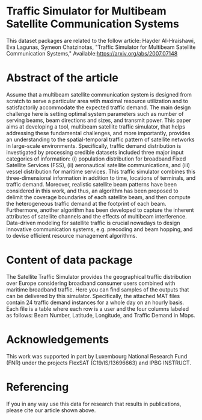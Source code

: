 # Traffic Simulator for Multibeam Satellite Communication Systems
This dataset packages are related to the follow article:
Hayder Al-Hraishawi, Eva Lagunas, Symeon Chatzinotas, "Traffic Simulator for Multibeam Satellite Communication Systems," Available:https://arxiv.org/abs/2007.07148

# Abstract of the article
Assume that a multibeam satellite communication system is designed from scratch to serve a particular area with maximal resource utilization and to satisfactorily accommodate the expected traffic demand. The main design challenge here is setting optimal system parameters such as number of serving beams, beam directions and sizes, and transmit power. This paper aims at developing a tool, multibeam satellite traffic simulator, that helps addressing these fundamental challenges, and more importantly, provides an understanding to the spatial-temporal traffic pattern of satellite networks in large-scale environments. Specifically, traffic demand distribution is investigated by processing credible datasets included three major input categories of information: (i) population distribution for broadband Fixed Satellite Services (FSS), (ii) aeronautical satellite communications, and (iii) vessel distribution for maritime services. This traffic simulator combines this three-dimensional information in addition to time, locations of terminals, and traffic demand. Moreover, realistic satellite beam patterns have been considered in this work, and thus, an algorithm has been proposed to delimit the coverage boundaries of each satellite beam, and then compute the heterogeneous traffic demand at the footprint of each beam. Furthermore, another algorithm has been developed to capture the inherent attributes of satellite channels and the effects of multibeam interference. Data-driven modeling for satellite traffic is crucial nowadays to design innovative communication systems, e.g. precoding and beam hopping, and to devise efficient resource management algorithms.

# Content of data package
The Satellite Traffic Simulator provides the geographical traffic distribution over Europe considering broadband consumer users combined with maritime broadband traffic. Here you can find samples of the outputs that can be delivered by this simulator. Specifically, the attached MAT files contain 24 traffic demand instances for a whole day on an hourly basis. Each file is a table where each row is a user and the four columns labeled as follows: Beam Number, Latitude, Longitude, and Traffic Demand in Mbps. 

# Acknowledgements
This work was supported in part by Luxembourg National Research Fund (FNR) under the projects FlexSAT (C19/IS/13696663) and IPBG INSTRUCT.

# Referencing
If you in any way use this data for research that results in publications, please cite our article shown above.
